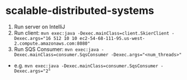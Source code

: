 # scalable-distributed-systems

1. Run server on IntelliJ
2. Run client: `mvn exec:java -Dexec.mainClass=client.SkierClient -Dexec.args="16 512 10 10 ec2-54-68-111-95.us-west-2.compute.amazonaws.com:8080"`
3. Run SQS Consumer: `mvn exec:java -Dexec.mainClass=consumer.SqsConsumer -Dexec.args="<num_threads>"`
* e.g. `mvn exec:java -Dexec.mainClass=consumer.SqsConsumer -Dexec.args="2"`
